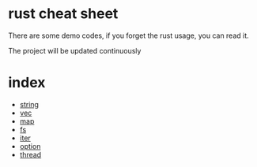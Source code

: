 # rust cheat sheet
There are some demo codes, if you forget the rust usage, you can read it.

The project will be updated continuously
# index
- [string](string/src/main.rs)
- [vec](vec/src/main.rs)
- [map](map/src/main.rs)
- [fs](fs/src/main.rs)
- [iter](iter/src/main.rs)
- [option](option/src/main.rs)
- [thread](thread/src/main.rs)